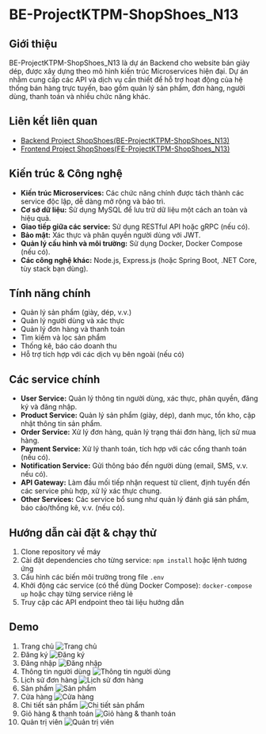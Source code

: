 # BE-ProjectKTPM-ShopShoes_N13

## Giới thiệu
BE-ProjectKTPM-ShopShoes_N13 là dự án Backend cho website bán giày dép, được xây dựng theo mô hình kiến trúc Microservices hiện đại. Dự án nhằm cung cấp các API và dịch vụ cần thiết để hỗ trợ hoạt động của hệ thống bán hàng trực tuyến, bao gồm quản lý sản phẩm, đơn hàng, người dùng, thanh toán và nhiều chức năng khác.

## Liên kết liên quan
- [Backend Project ShopShoes(BE-ProjectKTPM-ShopShoes_N13)](https://github.com/hoanghuytoi/BE-ProjectKTPM-ShopShoes_N13.git)
- [Frontend Project ShopShoes(FE-ProjectKTPM-ShopShoes_N13)](https://github.com/hoanghuytoi/FE-ProjectKTPM-ShopShoes.git)

## Kiến trúc & Công nghệ
- **Kiến trúc Microservices:** Các chức năng chính được tách thành các service độc lập, dễ dàng mở rộng và bảo trì.
- **Cơ sở dữ liệu:** Sử dụng MySQL để lưu trữ dữ liệu một cách an toàn và hiệu quả.
- **Giao tiếp giữa các service:** Sử dụng RESTful API hoặc gRPC (nếu có).
- **Bảo mật:** Xác thực và phân quyền người dùng với JWT.
- **Quản lý cấu hình và môi trường:** Sử dụng Docker, Docker Compose (nếu có).
- **Các công nghệ khác:** Node.js, Express.js (hoặc Spring Boot, .NET Core, tùy stack bạn dùng).

## Tính năng chính
- Quản lý sản phẩm (giày, dép, v.v.)
- Quản lý người dùng và xác thực
- Quản lý đơn hàng và thanh toán
- Tìm kiếm và lọc sản phẩm
- Thống kê, báo cáo doanh thu
- Hỗ trợ tích hợp với các dịch vụ bên ngoài (nếu có)

## Các service chính
- **User Service:** Quản lý thông tin người dùng, xác thực, phân quyền, đăng ký và đăng nhập.
- **Product Service:** Quản lý sản phẩm (giày, dép), danh mục, tồn kho, cập nhật thông tin sản phẩm.
- **Order Service:** Xử lý đơn hàng, quản lý trạng thái đơn hàng, lịch sử mua hàng.
- **Payment Service:** Xử lý thanh toán, tích hợp với các cổng thanh toán (nếu có).
- **Notification Service:** Gửi thông báo đến người dùng (email, SMS, v.v. nếu có).
- **API Gateway:** Làm đầu mối tiếp nhận request từ client, định tuyến đến các service phù hợp, xử lý xác thực chung.
- **Other Services:** Các service bổ sung như quản lý đánh giá sản phẩm, báo cáo/thống kê, v.v. (nếu có).

## Hướng dẫn cài đặt & chạy thử
1. Clone repository về máy
2. Cài đặt dependencies cho từng service: `npm install` hoặc lệnh tương ứng
3. Cấu hình các biến môi trường trong file `.env`
4. Khởi động các service (có thể dùng Docker Compose): `docker-compose up` hoặc chạy từng service riêng lẻ
5. Truy cập các API endpoint theo tài liệu hướng dẫn

## Demo
1. Trang chủ
![Trang chủ](https://github.com/hoanghuytoi/BE-ProjectKTPM-ShopShoes_N13/blob/main/demo/1.png)
2. Đăng ký
![Đăng ký](https://github.com/hoanghuytoi/BE-ProjectKTPM-ShopShoes_N13/blob/main/demo/2.png)
3. Đăng nhập
![Đăng nhập](https://github.com/hoanghuytoi/BE-ProjectKTPM-ShopShoes_N13/blob/main/demo/3.png)
4. Thông tin người dùng
![Thông tin người dùng](https://github.com/hoanghuytoi/BE-ProjectKTPM-ShopShoes_N13/blob/main/demo/4.png)
5. Lịch sử đơn hàng
![Lịch sử đơn hàng](https://github.com/hoanghuytoi/BE-ProjectKTPM-ShopShoes_N13/blob/main/demo/5.png)
6. Sản phẩm
![Sản phẩm](https://github.com/hoanghuytoi/BE-ProjectKTPM-ShopShoes_N13/blob/main/demo/6.png)
7. Cửa hàng
![Cửa hàng](https://github.com/hoanghuytoi/BE-ProjectKTPM-ShopShoes_N13/blob/main/demo/7.png)
8. Chi tiết sản phẩm
![Chi tiết sản phẩm](https://github.com/hoanghuytoi/BE-ProjectKTPM-ShopShoes_N13/blob/main/demo/8.png)
9. Giỏ hàng & thanh toán
![Giỏ hàng & thanh toán](https://github.com/hoanghuytoi/BE-ProjectKTPM-ShopShoes_N13/blob/main/demo/9.png)
10. Quản trị viên
![Quản trị viên](https://github.com/hoanghuytoi/BE-ProjectKTPM-ShopShoes_N13/blob/main/demo/10.png)